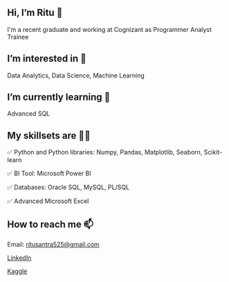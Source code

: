 ## Hi, I’m Ritu 👋

I'm a recent graduate and working at Cognizant as Programmer Analyst Trainee

## I’m interested in 👀

Data Analytics, Data Science, Machine Learning

## I’m currently learning 🌱

Advanced SQL

## My skillsets are 👩‍💻 

✅ Python and Python libraries: Numpy, Pandas, Matplotlib, Seaborn, Scikit-learn

✅ BI Tool: Microsoft Power BI

✅ Databases: Oracle SQL, MySQL, PL/SQL

✅ Advanced Microsoft Excel

## How to reach me 📫

Email: ritusantra525@gmail.com


[LinkedIn](https://www.linkedin.com/in/ritusantra/)


[Kaggle](https://www.kaggle.com/ritusantra) 

<!---
ritusantra/ritusantra is a ✨ special ✨ repository because its `README.md` (this file) appears on your GitHub profile.
You can click the Preview link to take a look at your changes.
--->
